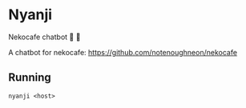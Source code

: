 # Nyanji
Nekocafe chatbot 🤖 💬

A chatbot for nekocafe: https://github.com/notenoughneon/nekocafe

## Running
```
nyanji <host>
```
